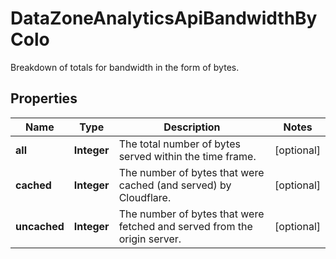 

# DataZoneAnalyticsApiBandwidthByColo

Breakdown of totals for bandwidth in the form of bytes.

## Properties

| Name | Type | Description | Notes |
|------------ | ------------- | ------------- | -------------|
|**all** | **Integer** | The total number of bytes served within the time frame. |  [optional] |
|**cached** | **Integer** | The number of bytes that were cached (and served) by Cloudflare. |  [optional] |
|**uncached** | **Integer** | The number of bytes that were fetched and served from the origin server. |  [optional] |



